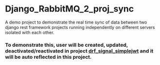 # Django_RabbitMQ_2_proj_sync
A demo project to demonstrate the real time sync of data between two django rest framework projects running independently on different servers isolated with each other.

### To demonstrate this, user will be created, updated, deactivated/reactivated in project [drf_signal_simplejwt](https://github.com/ashfaque/drf_signal_simplejwt) and it will be auto reflected in this project.
  
